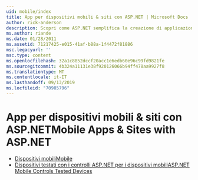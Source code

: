 ```yaml
---
uid: mobile/index
title: App per dispositivi mobili & siti con ASP.NET | Microsoft Docs
author: rick-anderson
description: Scopri come ASP.NET semplifica la creazione di applicazioni Web per dispositivi mobili
ms.author: riande
ms.date: 01/28/2011
ms.assetid: 71217425-e015-41af-b88a-1f4472f81886
msc.legacyurl: ''
msc.type: content
ms.openlocfilehash: 32a1c8852dccf20acc1e6edb60e96c99fd9821fe
ms.sourcegitcommit: 4b324a11131e38f920126066b94ff478aa9927f8
ms.translationtype: MT
ms.contentlocale: it-IT
ms.lasthandoff: 09/13/2019
ms.locfileid: "70985796"
---
```

# <a name="mobile-apps--sites-with-aspnet"></a><span data-ttu-id="a4410-103">App per dispositivi mobili & siti con ASP.NET</span><span class="sxs-lookup"><span data-stu-id="a4410-103">Mobile Apps & Sites with ASP.NET</span></span>

- [<span data-ttu-id="a4410-104">Dispositivi mobili</span><span class="sxs-lookup"><span data-stu-id="a4410-104">Mobile</span></span>](overview.md)
- [<span data-ttu-id="a4410-105">Dispositivi testati con i controlli ASP.NET per i dispositivi mobili</span><span class="sxs-lookup"><span data-stu-id="a4410-105">ASP.NET Mobile Controls Tested Devices</span></span>](tested-devices.md)